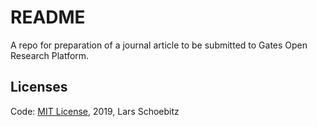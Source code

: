 # README

A repo for preparation of a journal article to be submitted to Gates Open Research Platform.

## Licenses

Code: [MIT License](LICENSE.md), 2019, Lars Schoebitz